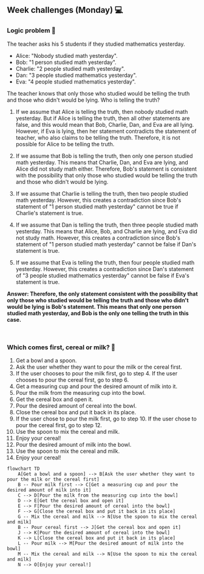 <h2>Week challenges (Monday) 💻</h2>

<h3>Logic problem 🧐</h3>

The teacher asks his 5 students if they studied mathematics yesterday.

* Alice: "Nobody studied math yesterday".
* Bob: "1 person studied math yesterday".
* Charlie: "2 people studied math yesterday".
* Dan: "3 people studied mathematics yesterday".
* Eva: "4 people studied mathematics yesterday".

The teacher knows that only those who studied would be telling the truth and those who didn't would be lying. Who is telling the truth?

1. If we assume that Alice is telling the truth, then nobody studied math yesterday. But if Alice is telling the truth, then all other statements are false, and this would mean that Bob, Charlie, Dan, and Eva are all lying. However, if Eva is lying, then her statement contradicts the statement of teacher, who also claims to be telling the truth. Therefore, it is not possible for Alice to be telling the truth.

2. If we assume that Bob is telling the truth, then only one person studied math yesterday. This means that Charlie, Dan, and Eva are lying, and Alice did not study math either. Therefore, Bob's statement is consistent with the possibility that only those who studied would be telling the truth and those who didn't would be lying.

3. If we assume that Charlie is telling the truth, then two people studied math yesterday. However, this creates a contradiction since Bob's statement of "1 person studied math yesterday" cannot be true if Charlie's statement is true.

4. If we assume that Dan is telling the truth, then three people studied math yesterday. This means that Alice, Bob, and Charlie are lying, and Eva did not study math. However, this creates a contradiction since Bob's statement of "1 person studied math yesterday" cannot be false if Dan's statement is true.

5. If we assume that Eva is telling the truth, then four people studied math yesterday. However, this creates a contradiction since Dan's statement of "3 people studied mathematics yesterday" cannot be false if Eva's statement is true.



<b>Answer: Therefore, the only statement consistent with the possibility that only those who studied would be telling the truth and those who didn't would be lying is Bob's statement. This means that only one person studied math yesterday, and Bob is the only one telling the truth in this case.</b>

</br>

<h3>Which comes first, cereal or milk? 🍱</h3>

1. Get a bowl and a spoon.
2. Ask the user whether they want to pour the milk or the cereal first.
3. If the user chooses to pour the milk first, go to step 4. If the user chooses to pour the cereal first, go to step 6.
4. Get a measuring cup and pour the desired amount of milk into it.
5. Pour the milk from the measuring cup into the bowl.
6. Get the cereal box and open it.
7. Pour the desired amount of cereal into the bowl.
8. Close the cereal box and put it back in its place.
9. If the user chose to pour the milk first, go to step 10. If the user chose to pour the cereal first, go to step 12.
10. Use the spoon to mix the cereal and milk.
11. Enjoy your cereal!
12. Pour the desired amount of milk into the bowl.
13. Use the spoon to mix the cereal and milk.
14. Enjoy your cereal!

```mermaid
flowchart TD
    A[Get a bowl and a spoon] --> B[Ask the user whether they want to pour the milk or the cereal first]
    B -- Pour milk first --> C[Get a measuring cup and pour the desired amount of milk into it]
    C --> D[Pour the milk from the measuring cup into the bowl]
    D --> E[Get the cereal box and open it]
    E --> F[Pour the desired amount of cereal into the bowl]
    F --> G[Close the cereal box and put it back in its place]
    G -- Mix the cereal and milk --> N[Use the spoon to mix the cereal and milk]
    B -- Pour cereal first --> J[Get the cereal box and open it]
    J --> K[Pour the desired amount of cereal into the bowl]
    K --> L[Close the cereal box and put it back in its place]
    L -- Pour milk --> M[Pour the desired amount of milk into the bowl]
    M -- Mix the cereal and milk --> N[Use the spoon to mix the cereal and milk]
    N --> O[Enjoy your cereal!]
``` 